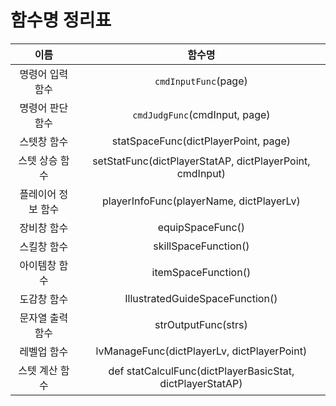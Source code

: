 # 함수명 정리표

   | 이름 | 함수명 |
   | :---: | :---: |
   | 명령어 입력 함수 | `cmdInputFunc`(page) |
   | 명령어 판단 함수 | `cmdJudgFunc`(cmdInput, page) |
   | 스텟창 함수 | statSpaceFunc(dictPlayerPoint, page) |
   | 스텟 상승 함수 | setStatFunc(dictPlayerStatAP, dictPlayerPoint, cmdInput) |
   | 플레이어 정보 함수 | playerInfoFunc(playerName, dictPlayerLv) |
   | 장비창 함수 | equipSpaceFunc() |
   | 스킬창 함수 | skillSpaceFunction() |
   | 아이템창 함수 | itemSpaceFunction() |
   | 도감창 함수 | IllustratedGuideSpaceFunction() |
   | 문자열 출력 함수 | strOutputFunc(strs) |
   | 레벨업 함수 | lvManageFunc(dictPlayerLv, dictPlayerPoint) |
   | 스텟 계산 함수 | def statCalculFunc(dictPlayerBasicStat, dictPlayerStatAP) |
